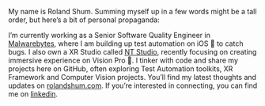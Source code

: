 My name is Roland Shum. Summing myself up in a few words might be a tall order, but here’s a bit of personal propaganda:

I’m currently working as a Senior Software Quality Engineer in [Malwarebytes](https://www.malwarebytes.com/), where I am building up test automation on iOS  to catch bugs.
I also own a XR Studio called [NT Studio](https://nt-studio.eu/), recently focusing on creating immersive experience on Vision Pro .
I tinker with code and share my projects here on GitHub, often exploring Test Automation toolkits, XR Framework and Computer Vision projects.
You’ll find my latest thoughts and updates on [rolandshum.com](https://rolandshum.com).
If you’re interested in connecting, you can find me on [linkedin](https://www.linkedin.com/in/rolandshum/).
